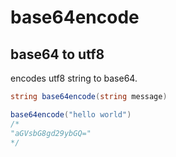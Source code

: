 # base64encode

## base64 to utf8

encodes utf8 string to base64.

```csharp
string base64encode(string message)
```

```csharp
base64encode("hello world")
/*
"aGVsbG8gd29ybGQ="
*/
```
